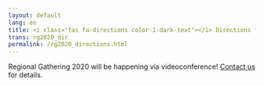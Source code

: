 ```yaml
---
layout: default
lang: en
title: <i class="fas fa-directions color-1-dark-text"></i> Directions for Regional Gathering 2020
trans: rg2020_dir
permalink: /rg2020_directions.html
---
```

Regional Gathering 2020 will be happening via videoconference! [Contact us](/contact.html) for details.
